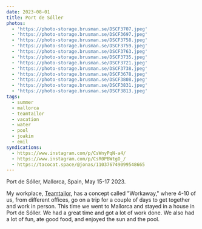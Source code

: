 ```yaml
---
date: 2023-08-01
title: Port de Sóller
photos:
  - 'https://photo-storage.brusman.se/DSCF3707.jpeg'
  - 'https://photo-storage.brusman.se/DSCF3697.jpeg'
  - 'https://photo-storage.brusman.se/DSCF3758.jpeg'
  - 'https://photo-storage.brusman.se/DSCF3759.jpeg'
  - 'https://photo-storage.brusman.se/DSCF3763.jpeg'
  - 'https://photo-storage.brusman.se/DSCF3735.jpeg'
  - 'https://photo-storage.brusman.se/DSCF3721.jpeg'
  - 'https://photo-storage.brusman.se/DSCF3738.jpeg'
  - 'https://photo-storage.brusman.se/DSCF3678.jpeg'
  - 'https://photo-storage.brusman.se/DSCF3808.jpeg'
  - 'https://photo-storage.brusman.se/DSCF3831.jpeg'
  - 'https://photo-storage.brusman.se/DSCF3813.jpeg'
tags:
  - summer
  - mallorca
  - teamtailor
  - vacation
  - water
  - pool
  - joakim
  - emil
syndications:
  - https://www.instagram.com/p/CsWnyPqN-a4/
  - https://www.instagram.com/p/CsR0PBWtgO_/
  - https://tacocat.space/@jonas/110376749099548665
---
```


Port de Sóller, Mallorca, Spain, May 15-17 2023.

My workplace, [Teamtailor](https://teamtailor.com), has a concept called "Workaway," where 4-10 of us, from different offices, go on a trip for a couple of days to get together and work in person. This time we went to Mallorca and stayed in a house in Port de Sóller. We had a great time and got a lot of work done. We also had a lot of fun, ate good food, and enjoyed the sun and the pool.

